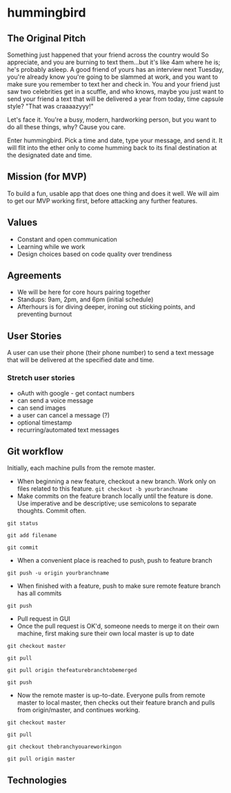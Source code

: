 # hummingbird

## The Original Pitch

Something just happened that your friend across the country would So appreciate, and you are burning to text them...but it's like 4am where he is; he's probably asleep. A good friend of yours has an interview next Tuesday, you're already know you're going to be slammed at work, and you want to make sure you remember to text her and check in. You and your friend just saw two celebrities get in a scuffle, and who knows, maybe you just want to send your friend a text that will be delivered a year from today, time capsule style? "That was craaaazyyy!"

Let's face it. You're a busy, modern, hardworking person, but you want to do all these things, why? Cause you care.

Enter hummingbird. Pick a time and date, type your message, and send it. It will flit into the ether only to come humming back to its final destination at the designated date and time.

## Mission (for MVP)

To build a fun, usable app that does one thing and does it well.
We will aim to get our MVP working first, before attacking any further features.


## Values
- Constant and open communication
- Learning while we work
- Design choices based on code quality over trendiness

## Agreements
- We will be here for core hours pairing together
- Standups: 9am, 2pm, and 6pm (initial schedule)
- Afterhours is for diving deeper, ironing out sticking points, and preventing burnout

## User Stories
A user can use their phone (their phone number) to send a text message that will be delivered at the specified date and time.


### Stretch user stories
- oAuth with google - get contact numbers
- can send a voice message
- can send images
- a user can cancel a message (?)
- optional timestamp
- recurring/automated text messages


## Git workflow
Initially, each machine pulls from the remote master.
- When beginning a new feature, checkout a new branch. Work only on files related to this feature.
`git checkout -b yourbranchname`
- Make commits on the feature branch locally until the feature is done. Use imperative and be descriptive; use semicolons to separate thoughts. Commit often.

`git status`

`git add filename`

`git commit`

- When a convenient place is reached to push, push to feature branch

`git push -u origin yourbranchname`

- When finished with a feature, push to make sure remote feature branch has all commits

`git push`

- Pull request in GUI
- Once the pull request is OK'd, someone needs to merge it on their own machine, first making sure their own local master is up to date

`git checkout master`

`git pull`

`git pull origin thefeaturebranchtobemerged`

`git push`

- Now the remote master is up-to-date. Everyone pulls from remote master to local master, then checks out their feature branch and pulls from origin/master, and continues working.

`git checkout master`

`git pull`

`git checkout thebranchyouareworkingon`

`git pull origin master`

## Technologies